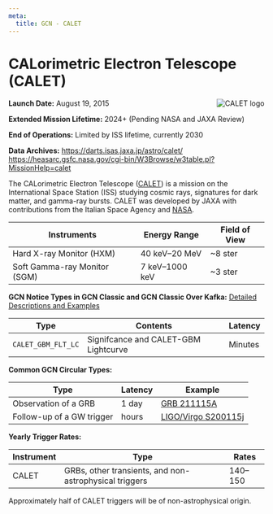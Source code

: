 ```yaml
---
meta:
  title: GCN - CALET
---
```


# CALorimetric Electron Telescope (CALET)

<img 
  src="/_static/img/calet-logo.png"
  alt="CALET logo"
  align="right"
  className="grid-col-6 mobile-lg:grid-col-4 tablet:grid-col-2 desktop:grid-col-3"
/>

**Launch Date:** August 19, 2015

**Extended Mission Lifetime:** 2024+ (Pending NASA and JAXA Review)

**End of Operations:** Limited by ISS lifetime, currently 2030

**Data Archives:** https://darts.isas.jaxa.jp/astro/calet/
https://heasarc.gsfc.nasa.gov/cgi-bin/W3Browse/w3table.pl?MissionHelp=calet

The CALorimetric Electron Telescope ([CALET](http://www.yoshida-agu.net/research/calet)) is a mission on the International Space Station (ISS) studying cosmic rays, signatures for dark matter, and gamma-ray bursts. CALET was developed by JAXA with contributions from the Italian Space Agency and [NASA](https://www.nasa.gov/mission_pages/station/research/experiments/explorer/Investigation.html?#id=1027).

| Instruments                  | Energy Range   | Field of View |
| ---------------------------- | -------------- | ------------- |
| Hard X-ray Monitor (HXM)     | 40 keV–20 MeV  | ~8 ster       |
| Soft Gamma-ray Monitor (SGM) | 7 keV–1000 keV | ~3 ster       |

**GCN Notice Types in GCN Classic and GCN Classic Over Kafka:**
[Detailed Descriptions and Examples](https://gcn.gsfc.nasa.gov/calet.html)

| Type               | Contents                             | Latency |
| ------------------ | ------------------------------------ | ------- |
| `CALET_GBM_FLT_LC` | Signifcance and CALET-GBM Lightcurve | Minutes |

**Common GCN Circular Types:**

| Type                      | Latency | Example                                                          |
| ------------------------- | ------- | ---------------------------------------------------------------- |
| Observation of a GRB      | 1 day   | [GRB 211115A](https://gcn.gsfc.nasa.gov/gcn3/31084.gcn3)         |
| Follow-up of a GW trigger | hours   | [LIGO/Virgo S200115j](https://gcn.gsfc.nasa.gov/gcn3/26797.gcn3) |

**Yearly Trigger Rates:**

| Instrument | Type                                                   | Rates   |
| ---------- | ------------------------------------------------------ | ------- |
| CALET      | GRBs, other transients, and non-astrophysical triggers | 140–150 |

Approximately half of CALET triggers will be of non-astrophysical origin.
